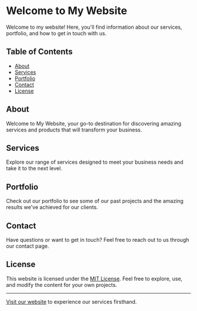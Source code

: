 # Welcome to My Website

Welcome to my website! Here, you'll find information about our services, portfolio, and how to get in touch with us.

## Table of Contents

- [About](#about)
- [Services](#services)
- [Portfolio](#portfolio)
- [Contact](#contact)
- [License](#license)

## About

Welcome to My Website, your go-to destination for discovering amazing services and products that will transform your business.

## Services

Explore our range of services designed to meet your business needs and take it to the next level.

## Portfolio

Check out our portfolio to see some of our past projects and the amazing results we've achieved for our clients.

## Contact

Have questions or want to get in touch? Feel free to reach out to us through our contact page.

## License

This website is licensed under the [MIT License](LICENSE). Feel free to explore, use, and modify the content for your own projects.

---

[Visit our website](https://danielgaudreault.github.io/blazer/) to experience our services firsthand.
